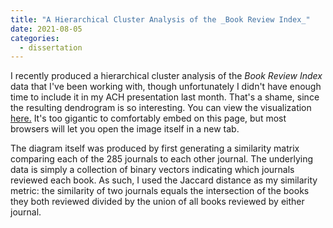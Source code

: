```yaml
---
title: "A Hierarchical Cluster Analysis of the _Book Review Index_"
date: 2021-08-05
categories:
  - dissertation
---
```


I recently produced a hierarchical cluster analysis of the _Book Review Index_ data that I've been working with, though unfortunately I didn't have enough time to include it in my ACH presentation last month. That's a shame, since the resulting dendrogram is so interesting. You can view the visualization [here.](/assets/images/08-21/dendrogram_8-5-21.png) It's too gigantic to comfortably embed on this page, but most browsers will let you open the image itself in a new tab.

The diagram itself was produced by first generating a similarity matrix comparing each of the 285 journals to each other journal. The underlying data is simply a collection of binary vectors indicating which journals reviewed each book. As such, I used the Jaccard distance as my similarity metric: the similarity of two journals equals the intersection of the books they both reviewed divided by the union of all books reviewed by either journal.
